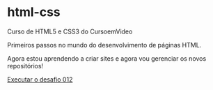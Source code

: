 # html-css
Curso de HTML5 e CSS3 do CursoemVideo

Primeiros passos no mundo do desenvolvimento de páginas HTML.

Agora estou aprendendo a criar sites e agora vou gerenciar os novos repositórios!

<a href="https://jonathanmoraissantos.github.io/html-css/desafios/d010/index.html">Executar o desafio 012</a>